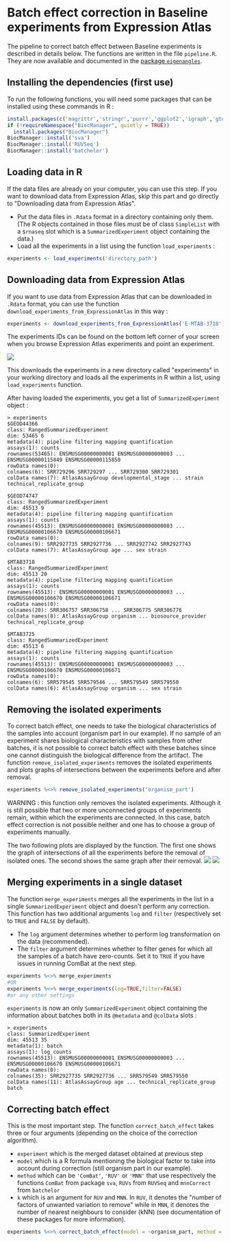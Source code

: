 # Batch effect correction in Baseline experiments from Expression Atlas

The pipeline to correct batch effect between Baseline experiments is described in details below. The functions are written in the file `pipeline.R`. They are now available and documented in the [package `eigenangles`](https://github.com/gheager/eigenangles).

## Installing the dependencies (first use)
To run the following functions, you will need some packages that can be installed using these commands in R :
```r
install.packages(c('magrittr','stringr','purrr','ggplot2','igraph','gtools'))
if (!requireNamespace("BiocManager", quietly = TRUE))
  install.packages("BiocManager")
BiocManager::install('sva')
BiocManager::install('RUVSeq')
BiocManager::install('batchelor')
```

## Loading data in R
If the data files are already on your computer, you can use this step. If you want to download data from Expression Atlas, skip this part and go directly to "Downloading data from Expression Atlas".

- Put the data files in `.Rdata` format in a directory containing only them. (The R objects contained in those files must be of class `SimpleList` with a `$rnaseq` slot which is a `SummarizedExperiment` object containing the data.)
- Load all the experiments in a list using the function `load_experiments` : 

```r
experiments <- load_experiments('directory_path')
```

## Downloading data from Expression Atlas
If you want to use data from Expression Atlas that can be downloaded in `.Rdata` format, you can use the function `download_experiments_from_ExpressionAtlas` in this way :

```r
experiments <- download_experiments_from_ExpressionAtlas('E-MTAB-3718','E-MTAB-3725','E-GEOD-44366','E-GEOD-74747')
```

The experiments IDs can be found on the bottom left corner of your screen when you browse Expression Atlas experiments and point an experiment.

![](Expression%20Atlas%20screenshot.png)

This downloads the experiments in a new directory called "experiments" in your working directory and loads all the experiments in R within a list, using `load_experiments` function.

After having loaded the experiments, you get a list of `SummarizedExperiment` object :
```
> experiments
$GEOD44366
class: RangedSummarizedExperiment 
dim: 53465 6 
metadata(4): pipeline filtering mapping quantification
assays(1): counts
rownames(53465): ENSMUSG00000000001 ENSMUSG00000000003 ... ENSMUSG00000115849 ENSMUSG00000115850
rowData names(0):
colnames(6): SRR729296 SRR729297 ... SRR729300 SRR729301
colData names(7): AtlasAssayGroup developmental_stage ... strain technical_replicate_group

$GEOD74747
class: RangedSummarizedExperiment 
dim: 45513 9 
metadata(4): pipeline filtering mapping quantification
assays(1): counts
rownames(45513): ENSMUSG00000000001 ENSMUSG00000000003 ... ENSMUSG00000106670 ENSMUSG00000106671
rowData names(0):
colnames(9): SRR2927735 SRR2927736 ... SRR2927742 SRR2927743
colData names(7): AtlasAssayGroup age ... sex strain

$MTAB3718
class: RangedSummarizedExperiment 
dim: 45513 20 
metadata(4): pipeline filtering mapping quantification
assays(1): counts
rownames(45513): ENSMUSG00000000001 ENSMUSG00000000003 ... ENSMUSG00000106670 ENSMUSG00000106671
rowData names(0):
colnames(20): SRR306757 SRR306758 ... SRR306775 SRR306776
colData names(8): AtlasAssayGroup organism ... biosource_provider technical_replicate_group

$MTAB3725
class: RangedSummarizedExperiment 
dim: 45513 6 
metadata(4): pipeline filtering mapping quantification
assays(1): counts
rownames(45513): ENSMUSG00000000001 ENSMUSG00000000003 ... ENSMUSG00000106670 ENSMUSG00000106671
rowData names(0):
colnames(6): SRR579545 SRR579546 ... SRR579549 SRR579550
colData names(6): AtlasAssayGroup organism ... sex strain
```

## Removing the isolated experiments
To correct batch effect, one needs to take the biological characteristics of the samples into account (organism part in our example). If no sample of an experiment shares biological characteristics with samples from other batches, it is not possible to correct batch effect with these batches since one cannot distinguish the biological difference from the artifact. The function `remove_isolated_experiments` removes the isolated experiments and plots graphs of intersections between the experiments before and after removal.

```r
experiments %<>% remove_isolated_experiments('organism_part')
```

WARNING : this function only removes the isolated experiments. Although it is still possible that two or more unconnected groups of experiments remain, within which the experiments are connected. In this case, batch effect correction is not possible neither and one has to choose a group of experiments manually.

The two following plots are displayed by the function. The first one shows the graph of intersections of all the experiments before the removal of isolated ones. The second shows the same graph after their removal.
![](https://github.com/gheager/Pipeline-for-batch-effect-correction-in-Baseline-experiments/blob/master/graph%20before%20removal.png)
![](https://github.com/gheager/Pipeline-for-batch-effect-correction-in-Baseline-experiments/blob/master/graph%20after%20removal.png)

## Merging experiments in a single dataset
The function `merge_experiments` merges all the experiments in the list in a single `SummarizedExperiment` object and doesn't perform any correction. This function has two additional arguments `log` and `filter` (respectively set to `TRUE` and `FALSE` by default).
- The `log` argument determines whether to perform log transformation on the data (recommended).
- The `filter` argument determines whether to filter genes for which all the samples of a batch have zero-counts. Set it to `TRUE` if you have issues in running ComBat at the next step.

```r
experiments %<>% merge_experiments
#OR
experiments %<>% merge_experiments(log=TRUE,filter=FALSE)
#or any other settings
```

`experiments` is now an only `SummarizedExperiment` object containing the information about batches both in its `@metadata` and `@colData` slots :
```
> experiments
class: SummarizedExperiment 
dim: 45513 35 
metadata(1): batch
assays(1): log_counts
rownames(45513): ENSMUSG00000000001 ENSMUSG00000000003 ... ENSMUSG00000106670 ENSMUSG00000106671
rowData names(0):
colnames(35): SRR2927735 SRR2927736 ... SRR579549 SRR579550
colData names(11): AtlasAssayGroup age ... technical_replicate_group batch
```

## Correcting batch effect
This is the most important step. The function `correct_batch_effect` takes three or four arguments (depending on the choice of the correction algorithm).
- `experiment` which is the merged dataset obtained at previous step
- `model` which is a R formula mentioning the biological factor to take into account during correction (still organism part in our example).
- `method` which can be `'ComBat'`, `'RUV'` or `'MNN'` that use respectively the functions `ComBat` from package `sva`, `RUVs` from `RUVSeq` and `mnnCorrect` from `batchelor`
- `k` which is an argument for `RUV` and `MNN`. In `RUV`, it denotes the "number of factors of unwanted variation to remove" while in `MNN`, it denotes the number of nearest neighbours to consider (kNN) (see documentation of these packages for more information).

```r
experiments %<>% correct_batch_effect(model = ~organism_part, method = 'ComBat')
```